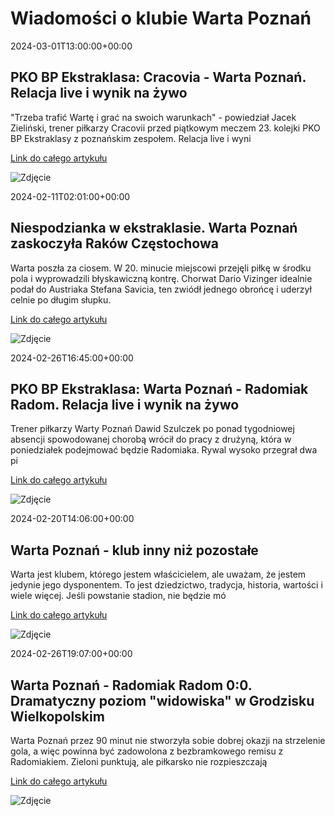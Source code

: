 # Wiadomości o klubie Warta Poznań

2024-03-01T13:00:00+00:00 

 ## PKO BP Ekstraklasa: Cracovia - Warta Poznań. Relacja live i wynik na żywo 

 "Trzeba trafić Wartę i grać na swoich warunkach" - powiedział Jacek Zieliński, trener piłkarzy Cracovii przed piątkowym meczem 23. kolejki PKO BP Ekstraklasy z poznańskim zespołem. Relacja live i wyni 

 [Link do całego artykułu](https://www.polsatsport.pl/wiadomosc/2024-03-01/pko-bp-ekstraklasa-cracovia-warta-poznan-relacja-live-i-wynik-na-zywo/) 

 ![Zdjęcie](https://ipla.pluscdn.pl/dituel/cp/ut/utx7p7ucze65n4fz722v75jptzds1sp1.jpg) 

2024-02-11T02:01:00+00:00 

 ## Niespodzianka w ekstraklasie. Warta Poznań zaskoczyła Raków Częstochowa 

 Warta poszła za ciosem. W 20. minucie miejscowi przejęli piłkę w środku pola i wyprowadzili błyskawiczną kontrę. Chorwat Dario Vizinger idealnie podał do Austriaka Stefana Savicia, ten zwiódł jednego obrońcę i uderzył celnie po długim słupku. 

 [Link do całego artykułu](https://eurosport.tvn24.pl/pilka-nozna/pko-bp-ekstraklasa/2023-2024/warta-poznan-rakow-czestochowa-wynik-i-relacja.-pko-bp-ekstraklasa_sto10018059/story.shtml) 

 ![Zdjęcie](None) 

2024-02-26T16:45:00+00:00 

 ## PKO BP Ekstraklasa: Warta Poznań - Radomiak Radom. Relacja live i wynik na żywo 

 Trener piłkarzy Warty Poznań Dawid Szulczek po ponad tygodniowej absencji spowodowanej chorobą wrócił do pracy z drużyną, która w poniedziałek podejmować będzie Radomiaka. Rywal wysoko przegrał dwa pi 

 [Link do całego artykułu](https://www.polsatsport.pl/wiadomosc/2024-02-26/pko-bp-ekstraklasa-warta-poznan-radomiak-radom-relacja-live-i-wynik-na-zywo/) 

 ![Zdjęcie](https://ipla.pluscdn.pl/dituel/cp/4t/4tf3bq8ibtbbbmdf7red4afrmgo8kydp.jpg) 

2024-02-20T14:06:00+00:00 

 ## Warta Poznań - klub inny niż pozostałe 

 Warta jest klubem, którego jestem właścicielem, ale uważam, że jestem jedynie jego dysponentem. To jest dziedzictwo, tradycja, historia, wartości i wiele więcej. Jeśli powstanie stadion, nie będzie mó 

 [Link do całego artykułu](https://www.pb.pl/warta-poznan-klub-inny-niz-pozostale-1208699) 

 ![Zdjęcie](https://images.pb.pl/filtered/32b065ad-6868-4d0c-9488-dfca7f5640bd/8d5384b9-ad6b-55e1-a6f3-4b2508c3adf9_og_1200_630.jpg) 

2024-02-26T19:07:00+00:00 

 ## Warta Poznań - Radomiak Radom 0:0. Dramatyczny poziom "widowiska" w Grodzisku Wielkopolskim 

 Warta Poznań przez 90 minut nie stworzyła sobie dobrej okazji na strzelenie gola, a więc powinna być zadowolona z bezbramkowego remisu z Radomiakiem. Zieloni punktują, ale piłkarsko nie rozpieszczają 

 [Link do całego artykułu](https://poznan.wyborcza.pl/poznan/7,36006,30741296,warta-poznan-radomiak-radom-0-0-dramatyczny-poziom-widowiska.html) 

 ![Zdjęcie](https://bi.im-g.pl/im/a6/44/1d/z30688166FBW.jpg) 


